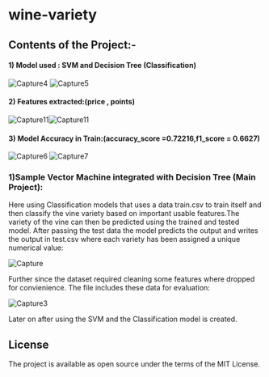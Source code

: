 # wine-variety
## Contents of the Project:-
#### 1) Model used : SVM and Decision Tree (Classification)
![Capture4](https://user-images.githubusercontent.com/20925116/81508883-79cff900-9324-11ea-8924-86f8e08f323b.PNG)
![Capture5](https://user-images.githubusercontent.com/20925116/81508882-79376280-9324-11ea-9905-378639ba332a.PNG)
#### 2) Features extracted:(price , points)
![Capture11](https://user-images.githubusercontent.com/20925116/81508935-cb788380-9324-11ea-8e5a-21adea9e31a2.PNG)![Capture11](https://user-images.githubusercontent.com/20925116/81508935-cb788380-9324-11ea-8e5a-21adea9e31a2.PNG)
#### 3) Model Accuracy in Train:(accuracy_score =0.72216,f1_score = 0.6627)
![Capture6](https://user-images.githubusercontent.com/20925116/81508809-06c68280-9324-11ea-8200-814ef4791a79.PNG)
![Capture7](https://user-images.githubusercontent.com/20925116/81508806-04642880-9324-11ea-97bc-3d7383080e14.PNG)

### 1)Sample Vector Machine integrated with Decision Tree (Main Project):
Here using Classification models that uses a data train.csv to train itself and then classify the vine variety based on important usable features.The variety of the vine can then be predicted using the trained and tested model. After passing the test data the model predicts the output and writes the output in test.csv where each variety has been assigned a unique numerical value:

![Capture](https://user-images.githubusercontent.com/20925116/81508395-87d04a80-9321-11ea-8309-f8d7c4779bea.PNG)

Further since the dataset required cleaning some features where dropped for convienience.
The file includes these data for evaluation:

![Capture3](https://user-images.githubusercontent.com/20925116/81508660-0083d680-9323-11ea-8eb0-8277d0b18628.PNG)

Later on after using the SVM and the Classification model is created.


## License
The project is available as open source under the terms of the MIT License.
